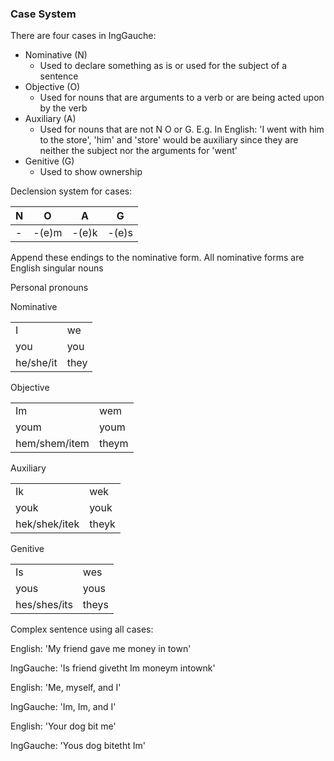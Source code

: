 ### Case System

There are four cases in IngGauche:

* Nominative (N)
    * Used to declare something as is or used for the subject of a sentence
* Objective (O)
    * Used for nouns that are arguments to a verb or are being acted upon by the verb
* Auxiliary (A)
    * Used for nouns that are not N O or G. E.g. In English:
        'I went with him to the store', 'him' and 'store' would be auxiliary since they are
        neither the subject nor the arguments for 'went'
* Genitive (G)
    * Used to show ownership

Declension system for cases:

| N | O | A | G |
| --- | --- | --- | --- |
| - | -(e)m | -(e)k | -(e)s |

Append these endings to the nominative form.
All nominative forms are English singular nouns

Personal pronouns

Nominative

|  |  |
| --- | --- |
| I           | we |
| you         | you |
| he/she/it   | they | 

Objective

|  |  |
| --- | --- |
| Im        | wem |
| youm        | youm |
| hem/shem/item  | theym | 

Auxiliary

|  |  |
| --- | --- |
| Ik         | wek |
| youk        | youk |
| hek/shek/itek   | theyk | 

Genitive

|  |  |
| --- | --- |
| Is           | wes |
| yous         | yous |
| hes/shes/its   | theys | 

Complex sentence using all cases:

English: 'My friend gave me money in town'

IngGauche: 'Is friend givetht Im moneym intownk'

English: 'Me, myself, and I'

IngGauche: 'Im, Im, and I'

English: 'Your dog bit me'

IngGauche: 'Yous dog bitetht Im'
